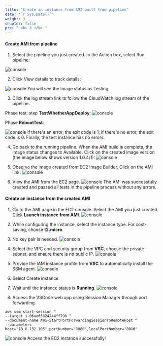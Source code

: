 ```yaml
---
title: "Create an instance from AMI built from pipeline"
date: "`r Sys.Date()`"
weight: 3
chapter: false
pre: " <b> 3 </b> "
---
```


#### Create AMI from pipeline

1. Select the pipeline you just created. In the Action box, select Run pipeline:

![console](/images/img_sec7/3/1/1.png)

2. Click View details to track details:

![console](/images/img_sec7/3/1/2.png)
You will see the Image status as Testing.

3. Click the log stream link to follow the CloudWatch log stream of the pipeline.

Phase test, step **TestWhetherAppDeploy**:
![console](/images/img_sec7/3/1/3.png)

Phase **RebootTest**:

![console](/images/img_sec7/3/1/3b.png)
If there's an error, the exit code is 1; if there's no error, the exit code is 0. Finally, the test instance has no errors.

4. Go back to the running pipeline. When the AMI build is complete, the image status changes to Available. Click on the created image version (the image below shows version 1.0.4/1):
![console](/images/img_sec7/3/1/4.png)

5. Observe the image created from EC2 Image Builder. Click on the AMI link:
![console](/images/img_sec7/3/1/5.png)

6. View the AMI from the EC2 page.
![console](/images/img_sec7/3/1/6.png)
The AMI was successfully created and passed all tests in the pipeline process without any errors.

#### Create an instance from the created AMI
1. Go to the AMI page in the EC2 console. Select the AMI you just created. Click **Launch instance from AMI**.
![console](/images/img_sec7/3/2/1.png)

2. While configuring the instance, select the instance type. For cost-saving, choose **t2.micro**.

3. No key pair is needed.
![console](/images/img_sec7/3/2/3.png)

4. Select the VPC and security group from **VSC**, choose the private subnet, and ensure there is no public IP.
![console](/images/img_sec7/3/2/4.png)

5. Provide the IAM instance profile from **VSC** to automatically install the SSM agent.
![console](/images/img_sec7/3/2/5.png)

6. Select Create instance.

7. Wait until the instance status is **Running**.
![console](/images/img_sec7/3/2/7.png)

8. Access the VSCode web app using Session Manager through port forwarding.
```
aws ssm start-session ^
--target i-06ae65824244ff79b ^
--document-name AWS-StartPortForwardingSessionToRemoteHost ^
--parameters host="10.0.132.106",portNumber="8080",localPortNumber="8080"
```
![console](/images/img_sec7/3/2/8.png)
Access the EC2 instance successfully!